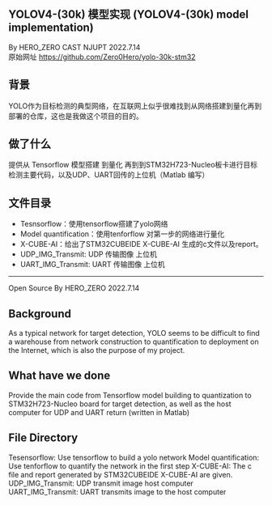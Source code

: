 YOLOV4-(30k) 模型实现 (YOLOV4-(30k) model implementation)
---
By HERO_ZERO CAST NJUPT 2022.7.14  
原始网址 https://github.com/Zero0Hero/yolo-30k-stm32

## 背景
YOLO作为目标检测的典型网络，在互联网上似乎很难找到从网络搭建到量化再到部署的仓库，这也是我做这个项目的目的。  

## 做了什么
提供从 Tensorflow 模型搭建 到量化 再到到STM32H723-Nucleo板卡进行目标检测主要代码，以及UDP、UART回传的上位机（Matlab 编写）

## 文件目录
* Tesnsorflow：使用tensorflow搭建了yolo网络
* Model quantification：使用tenforflow 对第一步的网络进行量化
* X-CUBE-AI：给出了STM32CUBEIDE X-CUBE-AI 生成的c文件以及report。
* UDP_IMG_Transmit: UDP 传输图像 上位机
* UART_IMG_Transmit: UART 传输图像 上位机


---
Open Source By HERO_ZERO 2022.7.14

## Background
As a typical network for target detection, YOLO seems to be difficult to find a warehouse from network construction to quantification to deployment on the Internet, which is also the purpose of my project.

## What have we done
Provide the main code from Tensorflow model building to quantization to STM32H723-Nucleo board for target detection, as well as the host computer for UDP and UART return (written in Matlab)

## File Directory
Tesensorflow: Use tensorflow to build a yolo network
Model quantification: Use tenforflow to quantify the network in the first step
X-CUBE-AI: The c file and report generated by STM32CUBEIDE X-CUBE-AI are given.
UDP_IMG_Transmit: UDP transmit image host computer
UART_IMG_Transmit: UART transmits image to the host computer

